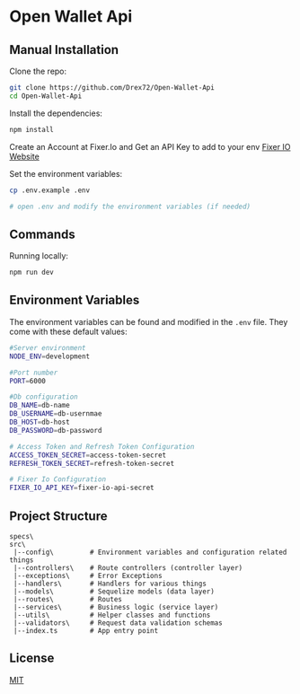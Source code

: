 # Open Wallet Api

## Manual Installation

Clone the repo:

```bash
git clone https://github.com/Drex72/Open-Wallet-Api
cd Open-Wallet-Api
```

Install the dependencies:

```bash
npm install
```

Create an Account at Fixer.Io and Get an API Key to add to your env
[Fixer IO Website](https://www.fixer.io)

Set the environment variables:

```bash
cp .env.example .env

# open .env and modify the environment variables (if needed)
```

## Commands

Running locally:

```bash
npm run dev
```

## Environment Variables

The environment variables can be found and modified in the `.env` file. They come with these default values:

```bash
#Server environment
NODE_ENV=development

#Port number
PORT=6000

#Db configuration
DB_NAME=db-name
DB_USERNAME=db-usernmae
DB_HOST=db-host
DB_PASSWORD=db-password

# Access Token and Refresh Token Configuration
ACCESS_TOKEN_SECRET=access-token-secret
REFRESH_TOKEN_SECRET=refresh-token-secret

# Fixer Io Configuration
FIXER_IO_API_KEY=fixer-io-api-secret

```

## Project Structure

```
specs\
src\
 |--config\         # Environment variables and configuration related things
 |--controllers\    # Route controllers (controller layer)
 |--exceptions\     # Error Exceptions
 |--handlers\       # Handlers for various things
 |--models\         # Sequelize models (data layer)
 |--routes\         # Routes
 |--services\       # Business logic (service layer)
 |--utils\          # Helper classes and functions
 |--validators\     # Request data validation schemas
 |--index.ts        # App entry point
```

## License

[MIT](LICENSE)
